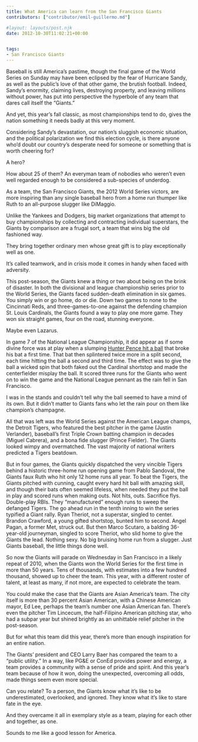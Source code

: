 ```yaml
---
title: What America can learn from the San Francisco Giants
contributors: ["contributor/emil-guillermo.md"]

#layout: layouts/post.njk
date: 2012-10-30T11:02:21+00:00


tags:
- San Francisco Giants
---
```


Baseball is still America’s pastime, though the final game of the World Series
on Sunday may have been eclipsed by the fear of Hurricane Sandy, as well as the
public’s love of that other game, the brutish football. Indeed, Sandy’s
enormity, claiming lives, destroying property, and leaving millions without
power, has put into perspective the hyperbole of any team that dares call itself
the “Giants.”

And yet, this year’s fall classic, as most championships tend to do, gives the
nation something it needs badly at this very moment.

Considering Sandy’s devastation, our nation’s sluggish economic situation, and
the political polarization we find this election cycle, is there anyone who’d
doubt our country’s desperate need for someone or something that is worth
cheering for?

A hero?

How about 25 of them? An everyman team of nobodies who weren’t even well
regarded enough to be considered a sub-species of underdog.

As a team, the San Francisco Giants, the 2012 World Series victors, are more
inspiring than any single baseball hero from a home run thumper like Ruth to an
all-purpose slugger like DiMaggio.

Unlike the Yankees and Dodgers, big market organizations that attempt to buy
championships by collecting and contracting individual superstars, the Giants by
comparison are a frugal sort, a team that wins big the old fashioned way.

They bring together ordinary men whose great gift is to play exceptionally well
as one.

It’s called teamwork, and in crisis mode it comes in handy when faced with
adversity.

This post-season, the Giants knew a thing or two about being on the brink of
disaster. In both the divisional and league championship series prior to the
World Series, the Giants faced sudden-death elimination in six games. You simply
win or go home, do or die. Down two games to none to the Cincinnati Reds, and
three-games-to-one against the defending champion St. Louis Cardinals, the
Giants found a way to play one more game. They won six straight games, four on
the road, stunning everyone.

Maybe even Lazarus.

In game 7 of the National League Championship, it did appear as if some divine
force was at play when a slumping [Hunter Pence hit a ball][1] that broke his
bat a first time. That bat then splintered twice more in a split second, each
time hitting the ball a second and third time. The effect was to give the ball a
wicked spin that both faked out the Cardinal shortstop and made the
centerfielder misplay the ball. It scored three runs for the Giants who went on
to win the game and the National League pennant as the rain fell in San
Francisco.

I was in the stands and couldn’t tell why the ball seemed to have a mind of its
own. But it didn’t matter to Giants fans who let the rain pour on them like
champion’s champagne.

All that was left was the World Series against the American League champs, the
Detroit Tigers, who featured the best pitcher in the game (Justin Verlander),
baseball’s first Triple Crown batting champion in decades (Miguel Cabrera), and
a bona fide slugger (Prince Fielder). The Giants looked wimpy and overmatched.
The vast majority of national writers predicted a Tigers beatdown.

But in four games, the Giants quickly dispatched the very vincible Tigers behind
a historic three-home run opening game from Pablo Sandoval, the Giants faux Ruth
who hit only 12 home runs all year. To beat the Tigers, the Giants pitched with
cunning, caught every hard hit ball with amazing skill, and though their bats
often seemed lifeless, when needed they put the ball in play and scored runs
when making outs. Not hits, outs. Sacrifice flys. Double-play RBIs. They
“manufactured” enough runs to sweep the defanged Tigers. The go ahead run in the
tenth inning to win the series typified a Giant rally. Ryan Theriot, not a
superstar, singled to center. Brandon Crawford, a young gifted shortstop, bunted
him to second. Angel Pagan, a former Met, struck out. But then Marco Scutaro, a
balding 36-year-old journeyman, singled to score Theriot, who slid home to give
the Giants the lead. Nothing sexy. No big bruising home run from a slugger. Just
Giants baseball, the little things done well.

So now the Giants will parade on Wednesday in San Francisco in a likely repeat
of 2010, when the Giants won the World Series for the first time in more than 50
years. Tens of thousands, with estimates into a few hundred thousand, showed up
to cheer the team. This year, with a different roster of talent, at least as
many, if not more, are expected to celebrate the team.

You could make the case that the Giants are Asian America’s team. The city
itself is more than 30 percent Asian American, with a Chinese American mayor, Ed
Lee, perhaps the team’s number one Asian American fan. There’s even the pitcher
Tim Lincecum, the half-Filipino American pitching star, who had a subpar year
but shined brightly as an unhittable relief pitcher in the post-season.

But for what this team did this year, there’s more than enough inspiration for
an entire nation.

The Giants’ president and CEO Larry Baer has compared the team to a “public
utility.” In a way, like PG&E or ConEd provides power and energy, a team
provides a community with a sense of pride and spirit. And this year’s team
because of how it won, doing the unexpected, overcoming all odds, made things
seem even more special.

Can you relate? To a person, the Giants know what it’s like to be
underestimated, overlooked, and ignored. They know what it’s like to stare fate
in the eye.

And they overcame it all in exemplary style as a team, playing for each other
and together, as one.

Sounds to me like a good lesson for America.

[1]: https://farm9.staticflickr.com/8191/8115922010_6638533050_o.gif
